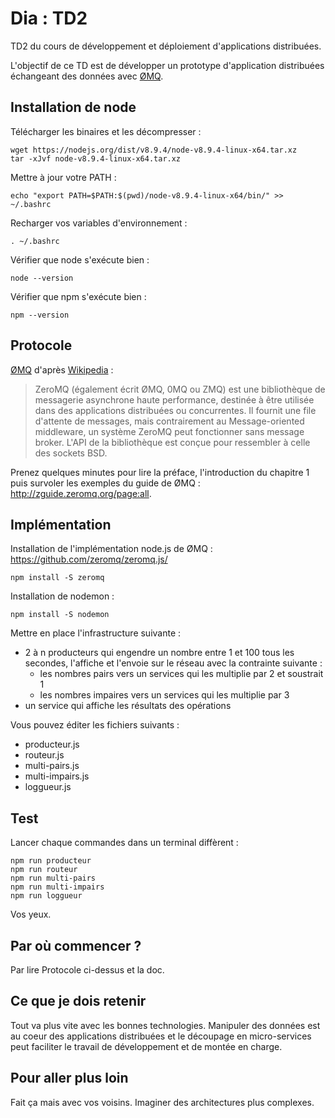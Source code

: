 # Dia : TD2

TD2 du cours de développement et déploiement d'applications distribuées.

L'objectif de ce TD est de développer un prototype d'application distribuées échangeant des données avec [ØMQ](http://zeromq.org/).

## Installation de node

Télécharger les binaires et les décompresser :

    wget https://nodejs.org/dist/v8.9.4/node-v8.9.4-linux-x64.tar.xz
    tar -xJvf node-v8.9.4-linux-x64.tar.xz

Mettre à jour votre PATH :

    echo "export PATH=$PATH:$(pwd)/node-v8.9.4-linux-x64/bin/" >> ~/.bashrc

Recharger vos variables d'environnement :

    . ~/.bashrc

Vérifier que node s'exécute bien :

    node --version

Vérifier que npm s'exécute bien :

    npm --version

## Protocole

[ØMQ](http://zeromq.org/) d'après [Wikipedia](https://fr.wikipedia.org/wiki/ZeroMQ) :

> ZeroMQ (également écrit ØMQ, 0MQ ou ZMQ) est une bibliothèque de messagerie asynchrone haute performance, destinée à être utilisée dans des applications distribuées ou concurrentes. Il fournit une file d'attente de messages, mais contrairement au Message-oriented middleware, un système ZeroMQ peut fonctionner sans message broker. L'API de la bibliothèque est conçue pour ressembler à celle des sockets BSD.

Prenez quelques minutes pour lire la préface, l'introduction du chapitre 1 puis survoler les exemples du guide de ØMQ : http://zguide.zeromq.org/page:all.


## Implémentation

Installation de l'implémentation node.js de ØMQ : https://github.com/zeromq/zeromq.js/

    npm install -S zeromq

Installation de nodemon :

    npm install -S nodemon

Mettre en place l'infrastructure suivante :

* 2 à n producteurs qui engendre un nombre entre 1 et 100 tous les secondes, l'affiche et l'envoie sur le réseau avec la contrainte suivante :
  * les nombres pairs vers un services qui les multiplie par 2 et soustrait 1
  * les nombres impaires vers un services qui les multiplie par 3
* un service qui affiche les résultats des opérations

Vous pouvez éditer les fichiers suivants :

* producteur.js
* routeur.js
* multi-pairs.js
* multi-impairs.js
* loggueur.js

## Test

Lancer chaque commandes dans un terminal diffèrent :

    npm run producteur
    npm run routeur
    npm run multi-pairs
    npm run multi-impairs
    npm run loggueur

Vos yeux.

## Par où commencer ?

Par lire Protocole ci-dessus et la doc.

## Ce que je dois retenir

Tout va plus vite avec les bonnes technologies. Manipuler des données est au coeur des applications distribuées et le découpage en micro-services peut faciliter le travail de développement et de montée en charge.

## Pour aller plus loin

Fait ça mais avec vos voisins. Imaginer des architectures plus complexes.
